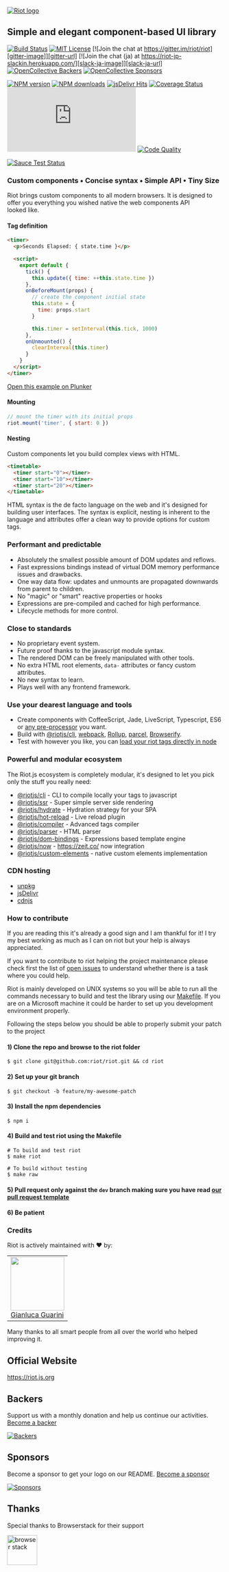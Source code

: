 
[![Riot logo](https://riot.js.org/img/logo/riot-logo.svg)](https://riot.js.org)

## Simple and elegant component-based UI library

[![Build Status][travis-image]][travis-url]
[![MIT License][license-image]][license-url]
[![Join the chat at https://gitter.im/riot/riot][gitter-image]][gitter-url]
[![Join the chat (ja) at https://riot-jp-slackin.herokuapp.com/][slack-ja-image]][slack-ja-url]
[![OpenCollective Backers][backer-badge]][backer-url] [![OpenCollective Sponsors][sponsor-badge]][sponsor-url]

[![NPM version][npm-version-image]][npm-url]
[![NPM downloads][npm-downloads-image]][npm-url]
[![jsDelivr Hits][jsdelivr-image]][jsdelivr-url]
[![Coverage Status][coverage-image]][coverage-url]
![Riot Size][lib-size]
[![Code Quality][codeclimate-image]][codeclimate-url]

[![Sauce Test Status][saucelabs-image]][saucelabs-url]


### Custom components • Concise syntax • Simple API • Tiny Size

Riot brings custom components to all modern browsers. It is designed to offer you everything you wished native the web components API looked like.

#### Tag definition

```html
<timer>
  <p>Seconds Elapsed: { state.time }</p>

  <script>
    export default {
      tick() {
        this.update({ time: ++this.state.time })
      },
      onBeforeMount(props) {
        // create the component initial state
        this.state = {
          time: props.start
        }

        this.timer = setInterval(this.tick, 1000)
      },
      onUnmounted() {
        clearInterval(this.timer)
      }
    }
  </script>
</timer>
```

[Open this example on Plunker](https://riot.js.org/examples/plunker/?app=timer)

#### Mounting

```javascript
// mount the timer with its initial props
riot.mount('timer', { start: 0 })
```

#### Nesting

Custom components let you build complex views with HTML.

```html
<timetable>
  <timer start="0"></timer>
  <timer start="10"></timer>
  <timer start="20"></timer>
</timetable>
```

HTML syntax is the de facto language on the web and it's designed for building user interfaces. The syntax is explicit, nesting is inherent to the language and attributes offer a clean way to provide options for custom tags.


### Performant and predictable
- Absolutely the smallest possible amount of DOM updates and reflows.
- Fast expressions bindings instead of virtual DOM memory performance issues and drawbacks.
- One way data flow: updates and unmounts are propagated downwards from parent to children.
- No "magic" or "smart" reactive properties or hooks
- Expressions are pre-compiled and cached for high performance.
- Lifecycle methods for more control.


### Close to standards
- No proprietary event system.
- Future proof thanks to the javascript module syntax.
- The rendered DOM can be freely manipulated with other tools.
- No extra HTML root elements, `data-` attributes or fancy custom attributes.
- No new syntax to learn.
- Plays well with any frontend framework.


### Use your dearest language and tools
- Create components with CoffeeScript, Jade, LiveScript, Typescript, ES6 or [any pre-processor](https://riot.js.org/next/#pre-processors) you want.
- Build with [@riotjs/cli](https://github.com/riot/cli), [webpack](https://github.com/riot/webpack-loader), [Rollup](https://github.com/riot/rollup-plugin-riot), [parcel](https://github.com/riot/parcel-plugin-riot), [Browserify](https://github.com/riot/riotify).
- Test with however you like, you can [load your riot tags directly in node](https://github.com/riot/ssr#render---to-render-only-markup)


### Powerful and modular ecosystem

The Riot.js ecosystem is completely modular, it's designed to let you pick only the stuff you really need:

  - [@riotjs/cli](https://github.com/riot/cli) - CLI to compile locally your tags to javascript
  - [@riotjs/ssr](https://github.com/riot/ssr) - Super simple server side rendering
  - [@riotjs/hydrate](https://github.com/riot/hydrate) - Hydration strategy for your SPA
  - [@riotjs/hot-reload](https://github.com/riot/hot-reload) - Live reload plugin
  - [@riotjs/compiler](https://github.com/riot/compiler) - Advanced tags compiler
  - [@riotjs/parser](https://github.com/riot/parser) - HTML parser
  - [@riotjs/dom-bindings](https://github.com/riot/dom-bindings) - Expressions based template engine
  - [@riotjs/now](https://github.com/riot/now) - https://zeit.co/ now integration
  - [@riotjs/custom-elements](https://github.com/riot/custom-elements) - native custom elements implementation

### CDN hosting
- [unpkg](https://unpkg.com/riot/riot.js)
- [jsDelivr](https://www.jsdelivr.com/projects/riot)
- [cdnjs](https://cdnjs.com/libraries/riot)

### How to contribute

If you are reading this it's already a good sign and I am thankful for it! I try my best working as much as I can on riot but your help is always appreciated.

If you want to contribute to riot helping the project maintenance please check first the list of [open issues](https://github.com/riot/riot/issues) to understand whether there is a task where you could help.

Riot is mainly developed on UNIX systems so you will be able to run all the commands necessary to build and test the library using our [Makefile](Makefile). If you are on a Microsoft machine it could be harder to set up you development environment properly.

Following the steps below you should be able to properly submit your patch to the project

#### 1) Clone the repo and browse to the riot folder

```shell
$ git clone git@github.com:riot/riot.git && cd riot
```
#### 2) Set up your git branch

```shell
$ git checkout -b feature/my-awesome-patch
```

#### 3) Install the npm dependencies

```shell
$ npm i
```

#### 4) Build and test riot using the Makefile

```shell
# To build and test riot
$ make riot

# To build without testing
$ make raw
```

#### 5) Pull request only against the `dev` branch making sure you have read [our pull request template](.github/PULL_REQUEST_TEMPLATE.md)

#### 6) Be patient


### Credits

Riot is actively maintained with :heart: by:

<table>
  <tbody>
    <tr>
      <td valign="top">
        <img width="125" height="125" src="https://github.com/GianlucaGuarini.png?s=125?s=125">
        <br>
        <a href="https://github.com/GianlucaGuarini">Gianluca Guarini</a>
      </td>
     </tr>
  </tbody>
</table>

Many thanks to all smart people from all over the world who helped improving it.

## Official Website

https://riot.js.org

## Backers

Support us with a monthly donation and help us continue our activities. [Become a backer][support-url]

[![Backers][backers-image]][support-url]

## Sponsors

Become a sponsor to get your logo on our README. [Become a sponsor][support-url]

[![Sponsors][sponsors-image]][support-url]

## Thanks

Special thanks to Browserstack for their support

<a href='https://www.browserstack.com/'>
  <img width='70px' src="https://cdn.worldvectorlogo.com/logos/browserstack.svg" alt="browser stack">
</a>

[travis-image]:https://img.shields.io/travis/riot/riot.svg?style=flat-square
[travis-url]:https://travis-ci.org/riot/riot

[license-image]:https://img.shields.io/badge/license-MIT-000000.svg?style=flat-square
[license-url]:LICENSE.txt

[npm-version-image]:https://img.shields.io/npm/v/riot.svg?style=flat-square
[npm-downloads-image]:https://img.shields.io/npm/dm/riot.svg?style=flat-square
[npm-url]:https://npmjs.org/package/riot

[coverage-image]:https://img.shields.io/coveralls/riot/riot/dev.svg?style=flat-square
[coverage-url]:https://coveralls.io/r/riot/riot?branch=dev

[saucelabs-image]:https://saucelabs.com/browser-matrix/testsriotjs.svg?1
[saucelabs-url]:https://saucelabs.com/u/testsriotjs

[gitter-image]:https://img.shields.io/badge/GITTER-JOIN_CHAT_%E2%86%92-1dce73.svg?style=flat-square
[gitter-url]:https://gitter.im/riot/riot?utm_source=badge&utm_medium=badge&utm_campaign=pr-badge&utm_content=badge

[slack-ja-image]:https://img.shields.io/badge/SLACK_(ja)-JOIN_CHAT_%E2%86%92-551a8b.svg?style=flat-square
[slack-ja-url]:https://riot-jp-slackin.herokuapp.com/

[codeclimate-image]:https://api.codeclimate.com/v1/badges/b81ddf3c77e8189876da/maintainability
[codeclimate-url]:https://codeclimate.com/github/riot/riot

[donations-campaign-url]:https://pledgie.com/campaigns/31139
[donations-campaign-image]:https://pledgie.com/campaigns/31139.png?skin_name=chrome

[jsdelivr-image]: https://data.jsdelivr.com/v1/package/npm/riot/badge
[jsdelivr-url]: https://www.jsdelivr.com/package/npm/riot


[backer-url]: #backers
[backer-badge]: https://opencollective.com/riot/backers/badge.svg?color=blue
[sponsor-url]: #sponsors
[sponsor-badge]: https://opencollective.com/riot/sponsors/badge.svg?color=blue

[support-url]: https://opencollective.com/riot#support

[lib-size]: https://img.badgesize.io/https://unpkg.com/riot/riot.min.js?compression=gzip

[backers-image]: https://opencollective.com/riot/backers.svg
[sponsors-image]: https://opencollective.com/riot/sponsors.svg
